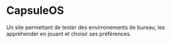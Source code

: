 # CapsuleOS
Un site permettant de tester des envirronements de bureau, les appréhender en jouant et choisir ses préférences.
